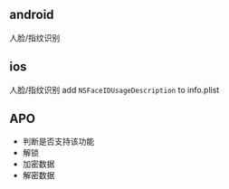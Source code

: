 ## android
  人脸/指纹识别
## ios
  人脸/指纹识别
  add `NSFaceIDUsageDescription` to info.plist


## APO
* 判断是否支持该功能
* 解锁
* 加密数据
* 解密数据  